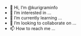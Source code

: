 - 👋 Hi, I’m @kurigraminfo
- 👀 I’m interested in ...
- 🌱 I’m currently learning ...
- 💞️ I’m looking to collaborate on ...
- 📫 How to reach me ...

<!---
kurigraminfo/kurigraminfo is a ✨ special ✨ repository because its `README.md` (this file) appears on your GitHub profile.
You can click the Preview link to take a look at your changes.
--->
